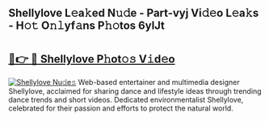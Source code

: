 ## Shellylove L𝚎a𝚔ed N𝚞𝚍e - Part-vyj Vi𝚍𝚎o L𝚎a𝚔s - H𝚘𝚝 O𝚗𝚕yf𝚊ns P𝚑𝚘tos 6ylJt

# <h2><a href="http://kfcnkr.oniu.top/?m=Shellylove">🔗👉 🔴 Shellylove P𝚑ot𝚘𝚜 V𝚒d𝚎o</a></h2>

[![Shellylove Nu𝚍e𝚜](https://i.imgur.com/0qMVB7G.gif)](http://kfcnkr.oniu.top/?m=Shellylove)
Web-based entertainer and multimedia designer Shellylove, acclaimed for sharing dance and lifestyle ideas through trending dance trends and short videos. Dedicated environmentalist Shellylove, celebrated for their passion and efforts to protect the natural world.  
